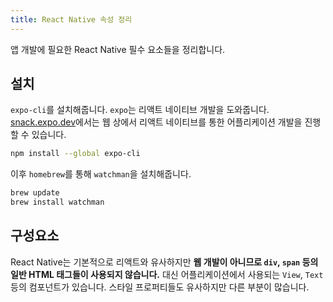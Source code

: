 ```yaml
---
title: React Native 속성 정리
---
```


앱 개발에 필요한 React Native 필수 요소들을 정리합니다.

## 설치

`expo-cli`를 설치해줍니다. `expo`는 리액트 네이티브 개발을 도와줍니다. [snack.expo.dev](https://snack.expo.dev/)에서는 웹 상에서 리액트 네이티브를 통한 어플리케이션 개발을 진행할 수 있습니다.

```sh
npm install --global expo-cli
```

이후 `homebrew`를 통해 `watchman`을 설치해줍니다.

```sh
brew update
brew install watchman
```

## 구성요소

React Native는 기본적으로 리액트와 유사하지만 **웹 개발이 아니므로 `div`, `span` 등의 일반 HTML 태그들이 사용되지 않습니다.** 대신 어플리케이션에서 사용되는 `View`, `Text` 등의 컴포넌트가 있습니다. 스타일 프로퍼티들도 유사하지만 다른 부분이 많습니다.
